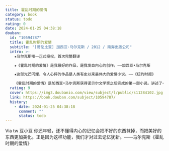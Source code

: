 ```yaml
---
title: 霍乱时期的爱情
category: book
status: todo
rating: 0
date: 2024-01-25 04:38:18
douban:
  id: "10594787"
  title: 霍乱时期的爱情
  subtitle: "[哥伦比亚] 加西亚·马尔克斯 / 2012 / 南海出版公司"
  intro: >-
    ★马尔克斯唯一正式授权，首次完整翻译

    ★《霍乱时期的爱情》是我最好的作品，是我发自内心的创作。——加西亚•马尔克斯

    ★这部光芒闪耀、令人心碎的作品是人类有史以来最伟大的爱情小说。——《纽约时报》

    《霍乱时期的爱情》是加西亚•马尔克斯获得诺贝尔文学奖之后完成的第一部小说。讲述了一段跨越半个多世纪的爱情史诗，穷尽了所有爱情的可能性：忠贞的、隐秘的、粗暴的、羞怯的、柏拉图式的、放荡的、转瞬即逝的、生死相依的……再现了时光的无情流逝，被誉为“人类有史以来最伟大的爱情小说”，是20世纪最重要的经典文学巨著之一。
  rating: 9
  cover: https://img3.doubanio.com/view/subject/l/public/s11284102.jpg
  link: https://book.douban.com/subject/10594787/
  history:
    - date: 2024-01-25 04:38:18
      comment: ""
      status: todo
---
```


Via tw 豆小豆 你还年轻，还不懂得内心的记忆会把不好的东西抹掉，而把美好的东西更加美化。正是因为这样功能，我们才对过去记忆犹新。——马尔克斯《霍乱时期的爱情》